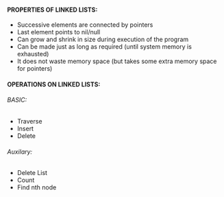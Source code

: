 #### PROPERTIES OF LINKED LISTS:

- Successive elements are connected by pointers
- Last element points to nil/null
- Can grow and shrink in size during execution of the program
- Can be made just as long as required (until system memory is exhausted)
- It does not waste memory space (but takes some extra memory space for pointers)

#### OPERATIONS ON LINKED LISTS:
###### BASIC:
- Traverse
- Insert
- Delete
###### Auxilary:
- Delete List
- Count
- Find nth node

